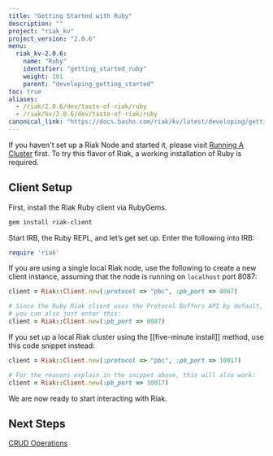 ```yaml
---
title: "Getting Started with Ruby"
description: ""
project: "riak_kv"
project_version: "2.0.6"
menu:
  riak_kv-2.0.6:
    name: "Ruby"
    identifier: "getting_started_ruby"
    weight: 101
    parent: "developing_getting_started"
toc: true
aliases:
  - /riak/2.0.6/dev/taste-of-riak/ruby
  - /riak/kv/2.0.6/dev/taste-of-riak/ruby
canonical_link: "https://docs.basho.com/riak/kv/latest/developing/getting-started/ruby"
---
```




If you haven't set up a Riak Node and started it, please visit [Running A Cluster](/riak/kv/2.0.6/using/running-a-cluster) first. To try this flavor
of Riak, a working installation of Ruby is required.

## Client Setup

First, install the Riak Ruby client via RubyGems.

```bash
gem install riak-client
```

Start IRB, the Ruby REPL, and let’s get set up. Enter the following into
IRB:

```ruby
require 'riak'
```

If you are using a single local Riak node, use the following to create a
new client instance, assuming that the node is running on `localhost`
port 8087:

```ruby
client = Riak::Client.new(:protocol => "pbc", :pb_port => 8087)

# Since the Ruby Riak client uses the Protocol Buffers API by default,
# you can also just enter this:
client = Riak::Client.new(:pb_port => 8087)
```

If you set up a local Riak cluster using the [[five-minute install]]
method, use this code snippet instead:

```ruby
client = Riak::Client.new(:protocol => "pbc", :pb_port => 10017)

# For the reasons explain in the snippet above, this will also work:
client = Riak::Client.new(:pb_port => 10017)
```

We are now ready to start interacting with Riak.

## Next Steps

[CRUD Operations](/riak/kv/2.0.6/developing/getting-started/ruby/crud-operations)
